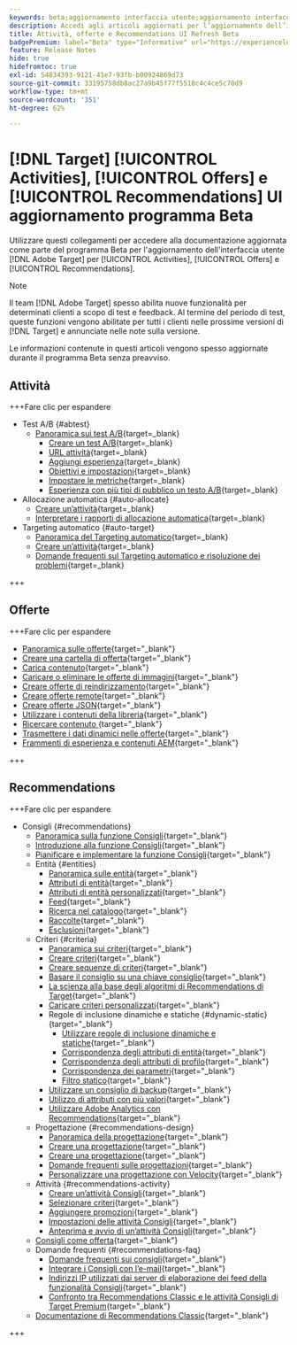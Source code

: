 ```yaml
---
keywords: beta;aggiornamento interfaccia utente;aggiornamento interfaccia utente;
description: Accedi agli articoli aggiornati per l’aggiornamento dell’interfaccia utente di Target per Attività, Offerte e Recommendations
title: Attività, offerte e Recommendations UI Refresh Beta
badgePremium: label="Beta" type="Informative" url="https://experienceleague.adobe.com/docs/target/using/introduction/intro.html?lang=en#beta newtab=true" tooltip="Informazioni sul programma  [!DNL Target] Beta."
feature: Release Notes
hide: true
hidefromtoc: true
exl-id: 54834393-9121-41e7-93fb-b00924869d73
source-git-commit: 33195758db8ac27a9b45f77f5518c4c4ce5c70d9
workflow-type: tm+mt
source-wordcount: '351'
ht-degree: 62%

---
```


# [!DNL Target] [!UICONTROL Activities], [!UICONTROL Offers] e [!UICONTROL Recommendations] UI aggiornamento programma Beta

Utilizzare questi collegamenti per accedere alla documentazione aggiornata come parte del programma Beta per l&#39;aggiornamento dell&#39;interfaccia utente [!DNL Adobe Target] per [!UICONTROL Activities], [!UICONTROL Offers] e [!UICONTROL Recommendations].

>[!NOTE]
>
>Il team [!DNL Adobe Target] spesso abilita nuove funzionalità per determinati clienti a scopo di test e feedback. Al termine del periodo di test, queste funzioni vengono abilitate per tutti i clienti nelle prossime versioni di [!DNL Target] e annunciate nelle note sulla versione.
>
>Le informazioni contenute in questi articoli vengono spesso aggiornate durante il programma Beta senza preavviso.

## Attività

+++Fare clic per espandere

* Test A/B {#abtest}
   * [Panoramica sui test A/B](c-activities/t-test-ab/test-ab-beta.md){target=_blank}
      * [Creare un test A/B](c-activities/t-test-ab/t-test-create-ab/test-create-ab-beta.md){target=_blank}
      * [URL attività](c-activities/t-test-ab/t-test-create-ab/ab-activity-url-beta.md){target=_blank}
      * [Aggiungi esperienza](c-activities/t-test-ab/t-test-create-ab/ab-add-experience-beta.md){target=_blank}
      * [Obiettivi e impostazioni](c-activities/t-test-ab/t-test-create-ab/ab-goals-and-settings-beta.md){target=_blank}
      * [Impostare le metriche](c-activities/t-test-ab/t-test-create-ab/ab-set-metrics-beta.md){target=_blank}
      * [Esperienza con più tipi di pubblico un testo A/B](c-activities/t-test-ab/t-test-create-ab/target-experience-to-multiple-audiences-beta.md){target=_blank}
* Allocazione automatica {#auto-allocate}
   * [Creare un’attività](/help/main/c-activities/automated-traffic-allocation/create-auto-allocate-activity-beta.md){target=_blank}
   * [Interpretare i rapporti di allocazione automatica](c-activities/automated-traffic-allocation/determine-winner-beta.md){target=_blank}
* Targeting automatico {#auto-target}
   * [Panoramica del Targeting automatico](/help/main/c-activities/auto-target/auto-target-to-optimize-beta.md){target=_blank}
   * [Creare un’attività](/help/main/c-activities/auto-target/create-auto-target-beta.md){target=_blank}
   * [Domande frequenti sul Targeting automatico e risoluzione dei problemi](/help/main/c-activities/auto-target/auto-target-troubleshooting-faqs.md){target=_blank}

+++

<!-- 
* Automated Personalization {#automated-personalization}
   * [Create an Automated Personalization activity](c-activities/t-automated-personalization/create-ap-activity-beta.md){target=_blank}
   * [Estimate the traffic required for success](c-activities/t-automated-personalization/ap-traffic-estimator-beta.md){target=_blank}
   * [Preview experiences for an Automated Personalization test](c-activities/t-automated-personalization/ap-preview-experiences-beta.md){target=_blank}
   * [Target Automated Personalization offers](c-activities/t-automated-personalization/ap-target-offers.md){target=_blank}
   * [Manage exclusions](c-activities/t-automated-personalization/managing-exclusions-beta.md){target=_blank}
   * [Offer reporting groups in Automated Personalization](/help/main/c-activities/t-automated-personalization/offer-reporting-groups-in-automated-personalization.md){target=_blank}
   * [Select the control for your Automated Personalization or Auto-Target activity](c-activities/t-automated-personalization/experience-as-control.md){target=_blank}
   * [Automated Personalization FAQ](c-activities/t-automated-personalization/automated-personalization-faq.md){target=_blank}
   * [Troubleshoot Automated Personalization](c-activities/t-automated-personalization/ap-trouble.md){target=_blank}
* Experience Targeting {#experience-targeting}
   * [Experience Targeting overview](c-activities/t-experience-target/experience-target.md){target=_blank}
   * Create an Experience Targeting activity {#create-targeting}
      * [Create an activity](c-activities/t-experience-target/t-xt-create/xt-create.md){target=_blank}
      * [Activity URL](c-activities/t-experience-target/t-xt-create/xt-activity-url.md){target=_blank}
      * [Create an experience](c-activities/t-experience-target/t-xt-create/xt-add-experience.md){target=_blank}
      * [Switching experiences in Experience Targeting](c-activities/t-experience-target/t-xt-create/xt-switching-experiences.md){target=_blank}
      * [Goals and settings](c-activities/t-experience-target/t-xt-create/xt-goals-and-settings.md){target=_blank}
      * [Set metrics](c-activities/t-experience-target/t-xt-create/xt-set-metrics.md){target=_blank}
* Multivariate Test {#multivariate-test}
   * [Multivariate Test overview](c-activities/c-multivariate-testing/multivariate-testing.md){target=_blank}
   * [Multivariate Test best practices](c-activities/c-multivariate-testing/best-practices.md){target=_blank}
   * [Plan a Multivariate Test](c-activities/c-multivariate-testing/plan-mvt.md){target=_blank}
   * Create a Multivariate Test {#create-mvt}
      * [Create a test](c-activities/c-multivariate-testing/t-create-multivariate-test/create-multivariate-test.md){target=_blank}
      * [Activity URL](c-activities/c-multivariate-testing/t-create-multivariate-test/url.md){target=_blank}
      * [Create combinations](c-activities/c-multivariate-testing/t-create-multivariate-test/add-offers.md){target=_blank}
      * [Preview experiences for a Multivariate Test](c-activities/c-multivariate-testing/t-create-multivariate-test/preview-experiences.md){target=_blank}
      * [Estimate the traffic required for a successful test](c-activities/c-multivariate-testing/t-create-multivariate-test/traffic-estimator.md){target=_blank}
      * [Test summary](c-activities/c-multivariate-testing/t-create-multivariate-test/test-summary.md){target=_blank}
      * [Goals and settings](c-activities/c-multivariate-testing/t-create-multivariate-test/goals-and-settings.md){target=_blank}
      * [Set metrics](c-activities/c-multivariate-testing/t-create-multivariate-test/mvt-set-metrics.md){target=_blank}
      * [Troubleshoot Multivariate Tests](c-activities/c-multivariate-testing/t-create-multivariate-test/troubleshooting.md){target=_blank}
* [Recommendations activity](c-activities/recommendations-activity.md){target=_blank}
* [Edit an activity or save as draft](c-activities/edit-activity.md){target=_blank}
* [Priority](c-activities/priority.md){target=_blank}
* [Activity settings](c-activities/activity-settings.md){target=_blank}
* Success metrics {#success-metrics}
   * [Success metrics](c-activities/r-success-metrics/success-metrics.md){target=_blank}
   * [Click tracking](c-activities/r-success-metrics/click-tracking.md){target=_blank}
   * [Capture score](c-activities/r-success-metrics/capture-score.md){target=_blank}
* [Activity change log](c-activities/change-log.md){target=_blank}
* Troubleshoot activities {#troubleshoot-activities}
   * [Troubleshoot activities overview](c-activities/c-troubleshooting-activities/troubleshooting-activities.md){target=_blank}
   * [Troubleshoot content delivery](c-activities/c-troubleshooting-activities/content-trouble.md){target=_blank}
* Activity QA {#activity-qa}
   * [Activity QA overview](c-activities/c-activity-qa/activity-qa.md){target=_blank}
   * [Activity QA bookmarklet](c-activities/c-activity-qa/activity-qa-bookmark.md){target=_blank}
   * [Use Activity QA with server-side delivery](c-activities/c-activity-qa/use-qa-mode-with-server-side-delivery.md){target=_blank}-->

## Offerte

+++Fare clic per espandere

* [Panoramica sulle offerte](/help/main/c-experiences/c-manage-content/manage-content-beta.md){target="_blank"}
* [Creare una cartella di offerta](/help/main/c-experiences/c-manage-content/create-content-folder-beta.md){target="_blank"}
* [Carica contenuto](/help/main/c-experiences/c-manage-content/assets-upload-beta.md){target="_blank"}
* [Caricare o eliminare le offerte di immagini](/help/main/c-experiences/c-manage-content/assets-upload-beta.md){target="_blank"}
* [Creare offerte di reindirizzamento](/help/main/c-experiences/c-manage-content/offer-redirect-beta.md){target="_blank"}
* [Creare offerte remote](/help/main/c-experiences/c-manage-content/about-remote-offers-beta.md){target="_blank"}
* [Creare offerte JSON](/help/main/c-experiences/c-manage-content/create-json-offer-beta.md){target="_blank"}
* [Utilizzare i contenuti della libreria](/help/main/c-experiences/c-manage-content/assets-working-beta.md){target="_blank"}
* [Ricercare contenuto ](/help/main/c-experiences/c-manage-content/filter-and-search-content.md){target="_blank"}
* [Trasmettere i dati dinamici nelle offerte](/help/main/c-experiences/c-manage-content/passing-profile-attributes-to-the-html-offer.md){target="_blank"}
* [Frammenti di esperienza e contenuti AEM](/help/main/c-experiences/c-manage-content/aem-experience-fragments.md){target="_blank"}

+++

## Recommendations

+++Fare clic per espandere

* Consigli {#recommendations}
   * [Panoramica sulla funzione Consigli](c-recommendations/recommendations.md){target="_blank"}
   * [Introduzione alla funzione Consigli](c-recommendations/introduction-to-recommendations.md){target="_blank"}
   * [Pianificare e implementare la funzione Consigli](c-recommendations/plan-implement.md){target="_blank"}
   * Entità {#entities}
      * [Panoramica sulle entità](c-recommendations/c-products/products.md){target="_blank"}
      * [Attributi di entità](c-recommendations/c-products/entity-attributes.md){target="_blank"}
      * [Attributi di entità personalizzati](c-recommendations/c-products/custom-entity-attributes.md){target="_blank"}
      * [Feed](/help/main/c-recommendations/c-products/feeds-beta.md){target="_blank"}
      * [Ricerca nel catalogo](/help/main/c-recommendations/c-products/catalog-search-beta.md){target="_blank"}
      * [Raccolte](/help/main/c-recommendations/c-products/collections-beta.md){target="_blank"}
      * [Esclusioni](/help/main/c-recommendations/c-products/exclusions-beta.md){target="_blank"}
   * Criteri {#criteria}
      * [Panoramica sui criteri](/help/main/c-recommendations/c-algorithms/algorithms-beta.md){target="_blank"}
      * [Creare criteri](/help/main/c-recommendations/c-algorithms/create-new-algorithm-beta.md){target="_blank"}
      * [Creare sequenze di criteri](/help/main/c-recommendations/c-algorithms/create-criteria-sequence-beta.md){target="_blank"}
      * [Basare il consiglio su una chiave consiglio](/help/main/c-recommendations/c-algorithms/base-the-recommendation-on-a-recommendation-key-beta.md){target="_blank"}
      * [La scienza alla base degli algoritmi di Recommendations di Target](/help/main/c-recommendations/c-algorithms/recommendations-algorithms.md){target="_blank"}
      * [Caricare criteri personalizzati](/help/main/c-recommendations/c-algorithms/recommendations-csv-beta.md){target="_blank"}
      * Regole di inclusione dinamiche e statiche {#dynamic-static}{target="_blank"}
         * [Utilizzare regole di inclusione dinamiche e statiche](/help/main/c-recommendations/c-algorithms/use-dynamic-and-static-inclusion-rules-beta.md){target="_blank"}
         * [Corrispondenza degli attributi di entità](/help/main/c-recommendations/c-algorithms/entity-attribute-matching-beta.md){target="_blank"}
         * [Corrispondenza degli attributi di profilo](/help/main/c-recommendations/c-algorithms/profile-attribute-matching-beta.md){target="_blank"}
         * [Corrispondenza dei parametri](/help/main/c-recommendations/c-algorithms/parameter-matching-beta.md){target="_blank"}
         * [Filtro statico](/help/main/c-recommendations/c-algorithms/static-value-beta.md){target="_blank"}
      * [Utilizzare un consiglio di backup](/help/main/c-recommendations/c-algorithms/backup-recs-beta.md){target="_blank"}
      * [Utilizzo di attributi con più valori](/help/main/c-recommendations/c-algorithms/work-with-multi-value-attributes-beta.md){target="_blank"}
      * [Utilizzare Adobe Analytics con Recommendations](/help/main/c-recommendations/c-algorithms/use-adobe-analytics-with-recommendations-beta.md){target="_blank"}
   * Progettazione {#recommendations-design}
      * [Panoramica della progettazione](c-recommendations/c-design-overview/design-overview.md){target="_blank"}
      * [Creare una progettazione](c-recommendations/c-design-overview/create-design.md){target="_blank"}
      * [Creare una progettazione](/help/main/c-recommendations/c-design-overview/create-design-beta.md){target="_blank"}
      * [Domande frequenti sulle progettazioni](c-recommendations/c-design-overview/template-faq.md){target="_blank"}
      * [Personalizzare una progettazione con Velocity](c-recommendations/c-design-overview/customizing-a-template.md){target="_blank"}
   * Attività {#recommendations-activity}
      * [Creare un’attività Consigli](c-recommendations/t-create-recs-activity/create-recs-activity.md){target="_blank"}
      * [Selezionare criteri](c-recommendations/t-create-recs-activity/algo-select-recs.md){target="_blank"}
      * [Aggiungere promozioni](c-recommendations/t-create-recs-activity/adding-promotions.md){target="_blank"}
      * [Impostazioni delle attività Consigli](c-recommendations/t-create-recs-activity/recs-activity-settings.md){target="_blank"}
      * [Anteprima e avvio di un’attività Consigli](/help/main/c-recommendations/t-create-recs-activity/previewing-and-launching-your-recommendations-activity.md){target="_blank"}
   * [Consigli come offerta](c-recommendations/recommendations-as-an-offer.md){target="_blank"}
   * Domande frequenti {#recommendations-faq}
      * [Domande frequenti sui consigli](c-recommendations/c-recommendations-faq/recommendations-faq.md){target="_blank"}
      * [Integrare i Consigli con l’e-mail](c-recommendations/c-recommendations-faq/integrating-recs-email.md){target="_blank"}
      * [Indirizzi IP utilizzati dai server di elaborazione dei feed della funzionalità Consigli](c-recommendations/c-recommendations-faq/ip-addresses-marketing-cloud.md){target="_blank"}
      * [Confronto tra Recommendations Classic e le attività Consigli di Target Premium](c-recommendations/c-recommendations-faq/recommendations-classic-versus-recommendations-activities-target-premium.md){target="_blank"}
   * [Documentazione di Recommendations Classic](/help/main/c-recommendations/recommendations-classic-documentaton.md){target="_blank"}

+++
